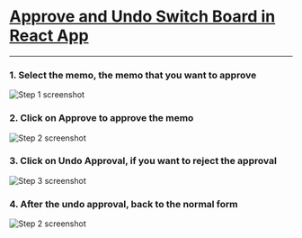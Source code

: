# [Approve and Undo Switch Board in React App](https://app.tango.us/app/workflow/9d8e1e85-c67a-4bfc-8d39-65c854d45344?utm_source=markdown&utm_medium=markdown&utm_campaign=workflow%20export%20links)



***




### 1. Select the memo, the memo that you want to approve
![Step 1 screenshot](https://images.tango.us/workflows/9d8e1e85-c67a-4bfc-8d39-65c854d45344/steps/ffef0f28-c31d-423f-9919-be1d86029716/af68e870-8653-48eb-ad41-1bf54f434e13.png?crop=focalpoint&fit=crop&fp-x=0.5000&fp-y=0.5000&w=1200&border=2%2CF4F2F7&border-radius=8%2C8%2C8%2C8&border-radius-inner=8%2C8%2C8%2C8&blend-align=bottom&blend-mode=normal&blend-x=0&blend-w=1200&blend64=aHR0cHM6Ly9pbWFnZXMudGFuZ28udXMvc3RhdGljL21hZGUtd2l0aC10YW5nby13YXRlcm1hcmstdjIucG5n&mark-x=232&mark-y=2882&m64=aHR0cHM6Ly9pbWFnZXMudGFuZ28udXMvc3RhdGljL2JsYW5rLnBuZz9tYXNrPWNvcm5lcnMmYm9yZGVyPTQlMkNGRjc0NDImdz0yOTc1Jmg9Mjk3JmZpdD1jcm9wJmNvcm5lci1yYWRpdXM9MTA%3D)


### 2. Click on Approve to approve the memo
![Step 2 screenshot](https://images.tango.us/workflows/9d8e1e85-c67a-4bfc-8d39-65c854d45344/steps/b8882550-e528-47cc-9366-b852a26b91b4/77abc3fd-7b0d-4bed-b1f2-3e4c22389389.png?crop=focalpoint&fit=crop&fp-x=2.2471&fp-y=1.7087&w=1200&border=2%2CF4F2F7&border-radius=8%2C8%2C8%2C8&border-radius-inner=8%2C8%2C8%2C8&blend-align=bottom&blend-mode=normal&blend-x=0&blend-w=1200&blend64=aHR0cHM6Ly9pbWFnZXMudGFuZ28udXMvc3RhdGljL21hZGUtd2l0aC10YW5nby13YXRlcm1hcmstdjIucG5n&mark-x=2261&mark-y=3438&m64=aHR0cHM6Ly9pbWFnZXMudGFuZ28udXMvc3RhdGljL2JsYW5rLnBuZz9tYXNrPWNvcm5lcnMmYm9yZGVyPTQlMkNGRjc0NDImdz04NzEmaD00MDgmZml0PWNyb3AmY29ybmVyLXJhZGl1cz0xMA%3D%3D)


### 3. Click on Undo Approval, if you want to reject the approval
![Step 3 screenshot](https://images.tango.us/workflows/9d8e1e85-c67a-4bfc-8d39-65c854d45344/steps/d7f73cae-dbba-405b-b83f-67fd36320d6d/7db42614-f5d1-420b-a9ec-30ff54f83cee.png?crop=focalpoint&fit=crop&fp-x=0.5000&fp-y=0.5000&w=1200&border=2%2CF4F2F7&border-radius=8%2C8%2C8%2C8&border-radius-inner=8%2C8%2C8%2C8&blend-align=bottom&blend-mode=normal&blend-x=0&blend-w=1200&blend64=aHR0cHM6Ly9pbWFnZXMudGFuZ28udXMvc3RhdGljL21hZGUtd2l0aC10YW5nby13YXRlcm1hcmstdjIucG5n&mark-x=2224&mark-y=1260&m64=aHR0cHM6Ly9pbWFnZXMudGFuZ28udXMvc3RhdGljL2JsYW5rLnBuZz9tYXNrPWNvcm5lcnMmYm9yZGVyPTQlMkNGRjc0NDImdz05MDgmaD01OTMmZml0PWNyb3AmY29ybmVyLXJhZGl1cz0xMA%3D%3D)


### 4. After the undo approval, back to the normal form
![Step 2 screenshot](https://images.tango.us/workflows/9d8e1e85-c67a-4bfc-8d39-65c854d45344/steps/b8882550-e528-47cc-9366-b852a26b91b4/77abc3fd-7b0d-4bed-b1f2-3e4c22389389.png?crop=focalpoint&fit=crop&fp-x=2.2471&fp-y=1.7087&w=1200&border=2%2CF4F2F7&border-radius=8%2C8%2C8%2C8&border-radius-inner=8%2C8%2C8%2C8&blend-align=bottom&blend-mode=normal&blend-x=0&blend-w=1200&blend64=aHR0cHM6Ly9pbWFnZXMudGFuZ28udXMvc3RhdGljL21hZGUtd2l0aC10YW5nby13YXRlcm1hcmstdjIucG5n&mark-x=2261&mark-y=3438&m64=aHR0cHM6Ly9pbWFnZXMudGFuZ28udXMvc3RhdGljL2JsYW5rLnBuZz9tYXNrPWNvcm5lcnMmYm9yZGVyPTQlMkNGRjc0NDImdz04NzEmaD00MDgmZml0PWNyb3AmY29ybmVyLXJhZGl1cz0xMA%3D%3D)
